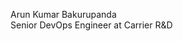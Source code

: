 Arun Kumar Bakurupanda  
Senior DevOps Engineer at Carrier R&D

<!---
b-arun-kumar/b-arun-kumar is a ✨ special ✨ repository because its `README.md` (this file) appears on your GitHub profile.
You can click the Preview link to take a look at your changes.
--->
